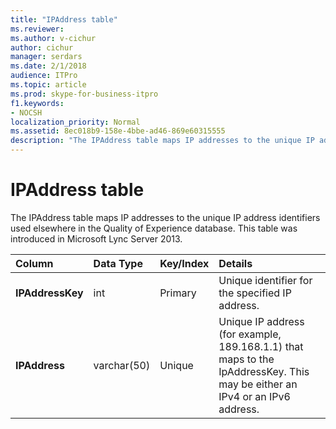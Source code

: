 ```yaml
---
title: "IPAddress table"
ms.reviewer: 
ms.author: v-cichur
author: cichur
manager: serdars
ms.date: 2/1/2018
audience: ITPro
ms.topic: article
ms.prod: skype-for-business-itpro
f1.keywords:
- NOCSH
localization_priority: Normal
ms.assetid: 8ec018b9-158e-4bbe-ad46-869e60315555
description: "The IPAddress table maps IP addresses to the unique IP address identifiers used elsewhere in the Quality of Experience database. This table was introduced in Microsoft Lync Server 2013."
---
```


# IPAddress table
 
The IPAddress table maps IP addresses to the unique IP address identifiers used elsewhere in the Quality of Experience database. This table was introduced in Microsoft Lync Server 2013.
  
|**Column**|**Data Type**|**Key/Index**|**Details**|
|:-----|:-----|:-----|:-----|
|**IPAddressKey** <br/> |int  <br/> |Primary  <br/> |Unique identifier for the specified IP address.  <br/> |
|**IPAddress** <br/> |varchar(50)  <br/> |Unique  <br/> |Unique IP address (for example, 189.168.1.1) that maps to the IpAddressKey. This may be either an IPv4 or an IPv6 address.  <br/> |
   

